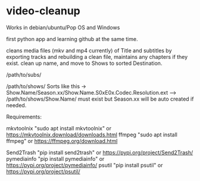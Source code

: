# video-cleanup

Works in debian/ubuntu/Pop OS and Windows

first python app and learning github at the same time.

cleans media files (mkv and mp4 currently) of Title and subtitles by exporting tracks and rebuilding a clean file, maintains any chapters if they exist.
clean up name, and move to Shows to sorted Destination.

/path/to/subs/

/path/to/shows/  Sorts like this ->  Show.Name/Season.xx/Show.Name.S0xE0x.Codec.Resolution.ext
--> /path/to/shows/Show.Name/ must exist but Season.xx will be auto created if needed.

Requirements: 

mkvtoolnix  "sudo apt install mkvtoolnix" or https://mkvtoolnix.download/downloads.html
ffmpeg    "sudo apt install ffmpeg"       or https://ffmpeg.org/download.html

Send2Trash  "pip install send2trash"      or https://pypi.org/project/Send2Trash/
pymediainfo "pip install pymediainfo"     or https://pypi.org/project/pymediainfo/
psutil      "pip install psutil"          or https://pypi.org/project/psutil/

